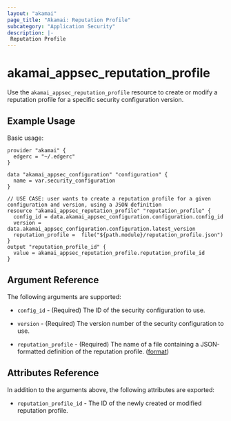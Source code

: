 ```yaml
---
layout: "akamai"
page_title: "Akamai: Reputation Profile"
subcategory: "Application Security"
description: |-
 Reputation Profile
---
```


# akamai_appsec_reputation_profile

Use the `akamai_appsec_reputation_profile` resource to create or modify a reputation profile for a specific security configuration version.

## Example Usage

Basic usage:

```hcl
provider "akamai" {
  edgerc = "~/.edgerc"
}

data "akamai_appsec_configuration" "configuration" {
  name = var.security_configuration
}

// USE CASE: user wants to create a reputation profile for a given configuration and version, using a JSON definition
resource "akamai_appsec_reputation_profile" "reputation_profile" {
  config_id = data.akamai_appsec_configuration.configuration.config_id
  version = data.akamai_appsec_configuration.configuration.latest_version
  reputation_profile =  file("${path.module}/reputation_profile.json")
}
output "reputation_profile_id" {
  value = akamai_appsec_reputation_profile.reputation_profile_id
}
```

## Argument Reference

The following arguments are supported:

* `config_id` - (Required) The ID of the security configuration to use.

* `version` - (Required) The version number of the security configuration to use.

* `reputation_profile` - (Required) The name of a file containing a JSON-formatted definition of the reputation profile. ([format](https://developer.akamai.com/api/cloud_security/application_security/v1.html#postreputationprofiles))


## Attributes Reference

In addition to the arguments above, the following attributes are exported:

* `reputation_profile_id` - The ID of the newly created or modified reputation profile.

